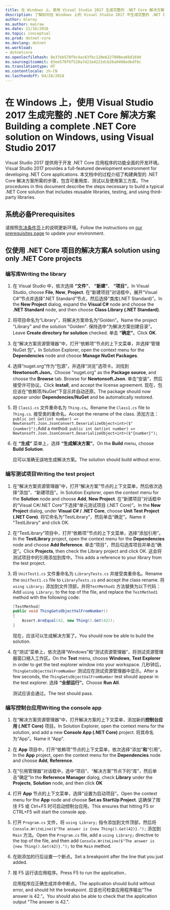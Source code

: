 ```yaml
---
title: 在 Windows 上，使用 Visual Studio 2017 生成完整的 .NET Core 解决方案
description: 了解如何在 Windows 上的 Visual Studio 2017 中生成完整的 .NET Core 解决方案。
author: bleroy
ms.author: mairaw
ms.date: 11/16/2016
ms.topic: conceptual
ms.prod: dotnet-core
ms.devlang: dotnet
ms.workload:
- dotnetcore
ms.openlocfilehash: 8e37eb578f9c4ac63fbc120e6227098ea69d169d
ms.sourcegitcommit: 03ee570f6f528a7d23a4221dcb26a9498edbdf8c
ms.translationtype: HT
ms.contentlocale: zh-CN
ms.lasthandoff: 04/28/2018
---
```

# <a name="building-a-complete-net-core-solution-on-windows-using-visual-studio-2017"></a><span data-ttu-id="4afa9-103">在 Windows 上，使用 Visual Studio 2017 生成完整的 .NET Core 解决方案</span><span class="sxs-lookup"><span data-stu-id="4afa9-103">Building a complete .NET Core solution on Windows, using Visual Studio 2017</span></span>

<span data-ttu-id="4afa9-104">Visual Studio 2017 提供用于开发 .NET Core 应用程序的功能全面的开发环境。</span><span class="sxs-lookup"><span data-stu-id="4afa9-104">Visual Studio 2017 provides a full-featured development environment for developing .NET Core applications.</span></span> <span data-ttu-id="4afa9-105">本文档中的过程介绍了构建典型的 .NET Core 解决方案所需的步骤，包含可重用库、测试以及使用第三方库。</span><span class="sxs-lookup"><span data-stu-id="4afa9-105">The procedures in this document describe the steps necessary to build a typical .NET Core solution that includes reusable libraries, testing, and using third-party libraries.</span></span> 

## <a name="prerequisites"></a><span data-ttu-id="4afa9-106">系统必备</span><span class="sxs-lookup"><span data-stu-id="4afa9-106">Prerequisites</span></span>

<span data-ttu-id="4afa9-107">请按照[先决条件页](../windows-prerequisites.md)上的说明更新环境。</span><span class="sxs-lookup"><span data-stu-id="4afa9-107">Follow the instructions on [our prerequisites page](../windows-prerequisites.md) to update your environment.</span></span>

## <a name="a-solution-using-only-net-core-projects"></a><span data-ttu-id="4afa9-108">仅使用 .NET Core 项目的解决方案</span><span class="sxs-lookup"><span data-stu-id="4afa9-108">A solution using only .NET Core projects</span></span>

### <a name="writing-the-library"></a><span data-ttu-id="4afa9-109">编写库</span><span class="sxs-lookup"><span data-stu-id="4afa9-109">Writing the library</span></span>

1. <span data-ttu-id="4afa9-110">在 Visual Studio 中，依次选择 **“文件”**、 **“新建”**、 **“项目”**。</span><span class="sxs-lookup"><span data-stu-id="4afa9-110">In Visual Studio, choose **File**, **New**, **Project**.</span></span> <span data-ttu-id="4afa9-111">在“新建项目”对话框中，展开“Visual C#”节点并选择“.NET Standard”节点，然后选择“类库(.NET Standard)”。</span><span class="sxs-lookup"><span data-stu-id="4afa9-111">In the **New Project** dialog, expand the **Visual C#** node and choose the **.NET Standard** node, and then choose **Class Library (.NET Standard)**.</span></span> 

2. <span data-ttu-id="4afa9-112">将项目命名为“Library”，将解决方案命名为“Golden”。</span><span class="sxs-lookup"><span data-stu-id="4afa9-112">Name the project "Library" and the solution "Golden".</span></span> <span data-ttu-id="4afa9-113">保持选中“为解决方案创建目录”。</span><span class="sxs-lookup"><span data-stu-id="4afa9-113">Leave **Create directory for solution** checked.</span></span> <span data-ttu-id="4afa9-114">单击 **“确定”**。</span><span class="sxs-lookup"><span data-stu-id="4afa9-114">Click **OK**.</span></span>

3. <span data-ttu-id="4afa9-115">在“解决方案资源管理器”中，打开“依赖项”节点的上下文菜单，并选择“管理 NuGet 包”。</span><span class="sxs-lookup"><span data-stu-id="4afa9-115">In Solution Explorer, open the context menu for the **Dependencies** node and choose **Manage NuGet Packages**.</span></span>

4. <span data-ttu-id="4afa9-116">选择“nuget.org”作为“包源”，并选择“浏览”选项卡。浏找到 **Newtonsoft.Json**。</span><span class="sxs-lookup"><span data-stu-id="4afa9-116">Choose "nuget.org" as the **Package source**, and choose the **Browse** tab. Browse for **Newtonsoft.Json**.</span></span> <span data-ttu-id="4afa9-117">单击“安装”，然后接受许可协议。</span><span class="sxs-lookup"><span data-stu-id="4afa9-117">Click **Install**, and accept the license agreement.</span></span> <span data-ttu-id="4afa9-118">现在，包应该在“依赖项/NuGet”下显示并自动还原。</span><span class="sxs-lookup"><span data-stu-id="4afa9-118">The package should now appear under **Dependencies/NuGet** and be automatically restored.</span></span>

5. <span data-ttu-id="4afa9-119">将 `Class1.cs` 文件重命名为 `Thing.cs`。</span><span class="sxs-lookup"><span data-stu-id="4afa9-119">Rename the `Class1.cs` file to `Thing.cs`.</span></span> <span data-ttu-id="4afa9-120">接受类的重命名。</span><span class="sxs-lookup"><span data-stu-id="4afa9-120">Accept the rename of the class.</span></span> <span data-ttu-id="4afa9-121">添加方法：`public int Get(int number) => Newtonsoft.Json.JsonConvert.DeserializeObject<int>($"{number}");`</span><span class="sxs-lookup"><span data-stu-id="4afa9-121">Add a method: `public int Get(int number) => Newtonsoft.Json.JsonConvert.DeserializeObject<int>($"{number}");`</span></span>

7. <span data-ttu-id="4afa9-122">在 **“生成”** 菜单上，选择 **“生成解决方案”**。</span><span class="sxs-lookup"><span data-stu-id="4afa9-122">On the **Build** menu, choose **Build Solution**.</span></span>

   <span data-ttu-id="4afa9-123">应可以准确无误地生成解决方案。</span><span class="sxs-lookup"><span data-stu-id="4afa9-123">The solution should build without error.</span></span>

### <a name="writing-the-test-project"></a><span data-ttu-id="4afa9-124">编写测试项目</span><span class="sxs-lookup"><span data-stu-id="4afa9-124">Writing the test project</span></span>

1. <span data-ttu-id="4afa9-125">在“解决方案资源管理器”中，打开“解决方案”节点的上下文菜单，然后依次选择“添加”、“新建项目”。</span><span class="sxs-lookup"><span data-stu-id="4afa9-125">In Solution Explorer, open the context menu for the **Solution** node and choose **Add**, **New Project**.</span></span> <span data-ttu-id="4afa9-126">在“新建项目”对话框中的“Visual C#/.NET Core”下选择“单元测试项目 (.NET Core)”。</span><span class="sxs-lookup"><span data-stu-id="4afa9-126">In the **New Project** dialog, under **Visual C# / .NET Core**, choose **Unit Test Project (.NET Core)**.</span></span> <span data-ttu-id="4afa9-127">将它命名为“TestLibrary”，然后单击“确定”。</span><span class="sxs-lookup"><span data-stu-id="4afa9-127">Name it "TestLibrary" and click OK.</span></span> 

2. <span data-ttu-id="4afa9-128">在“TestLibrary”项目中，打开“依赖项”节点的上下文菜单，选择“添加引用”。</span><span class="sxs-lookup"><span data-stu-id="4afa9-128">In the **TestLibrary** project, open the context menu for the **Dependencies** node and choose **Add Reference**.</span></span> <span data-ttu-id="4afa9-129">单击“项目”，然后勾选库项目并单击“确定”。</span><span class="sxs-lookup"><span data-stu-id="4afa9-129">Click **Projects**, then check the Library project and click OK.</span></span> <span data-ttu-id="4afa9-130">这会将测试项目中的引用添加到库中。</span><span class="sxs-lookup"><span data-stu-id="4afa9-130">This adds a reference to your library from the test project.</span></span>

3. <span data-ttu-id="4afa9-131">将 `UnitTest1.cs` 文件重命名为 `LibraryTests.cs` 并接受类重命名。</span><span class="sxs-lookup"><span data-stu-id="4afa9-131">Rename the `UnitTest1.cs` file to `LibraryTests.cs` and accept the class rename.</span></span> <span data-ttu-id="4afa9-132">将 `using Library;` 添加到文件顶部，并将`TestMethod1` 方法替换为以下代码：</span><span class="sxs-lookup"><span data-stu-id="4afa9-132">Add `using Library;` to the top of the file, and replace the `TestMethod1` method with the following code:</span></span>
    ```csharp
    [TestMethod]
    public void ThingGetsObjectValFromNumber()
    {
        Assert.AreEqual(42, new Thing().Get(42));
    }
    ```

   <span data-ttu-id="4afa9-133">现在，应该可以生成解决方案了。</span><span class="sxs-lookup"><span data-stu-id="4afa9-133">You should now be able to build the solution.</span></span> 
   
4. <span data-ttu-id="4afa9-134">在“测试”菜单上，依次选择“Windows”和“测试资源管理器”，将测试资源管理器窗口植入工作区。</span><span class="sxs-lookup"><span data-stu-id="4afa9-134">On the **Test** menu, choose **Windows**, **Test Explorer** in order to get the test explorer window into your workspace.</span></span> <span data-ttu-id="4afa9-135">几秒钟后，`ThingGetsObjectValFromNumber` 测试应在测试资源管理器中显示。</span><span class="sxs-lookup"><span data-stu-id="4afa9-135">After a few seconds, the `ThingGetsObjectValFromNumber` test should appear in the test explorer.</span></span> <span data-ttu-id="4afa9-136">选择 **“全部运行”**。</span><span class="sxs-lookup"><span data-stu-id="4afa9-136">Choose **Run All**.</span></span>
   
   <span data-ttu-id="4afa9-137">测试应该会通过。</span><span class="sxs-lookup"><span data-stu-id="4afa9-137">The test should pass.</span></span>

### <a name="writing-the-console-app"></a><span data-ttu-id="4afa9-138">编写控制台应用</span><span class="sxs-lookup"><span data-stu-id="4afa9-138">Writing the console app</span></span>

1. <span data-ttu-id="4afa9-139">在“解决方案资源管理器”中，打开解决方案的上下文菜单，添加新的**控制台应用 (.NET Core)** 项目。</span><span class="sxs-lookup"><span data-stu-id="4afa9-139">In Solution Explorer, open the context menu for the solution, and add a new **Console App (.NET Core)** project.</span></span> <span data-ttu-id="4afa9-140">将其命名为“App”。</span><span class="sxs-lookup"><span data-stu-id="4afa9-140">Name it "App".</span></span>

2. <span data-ttu-id="4afa9-141">在 **App** 项目中，打开“依赖项”节点的上下文菜单，依次选择“添加”**和**“引用”。</span><span class="sxs-lookup"><span data-stu-id="4afa9-141">In the **App** project, open the context menu for the **Dependencies** node and choose **Add**,  **Reference**.</span></span> 

3. <span data-ttu-id="4afa9-142">在“引用管理器”对话框中，选中“项目”、“解决方案”节点下的“库”，然后单击“确定”</span><span class="sxs-lookup"><span data-stu-id="4afa9-142">In the **Reference Manager** dialog, check **Library** under the **Projects**, **Solution** node, and then click **OK**</span></span>

6. <span data-ttu-id="4afa9-143">打开 **App** 节点的上下文菜单，选择“设置为启动项目”。</span><span class="sxs-lookup"><span data-stu-id="4afa9-143">Open the context menu for the **App** node and choose **Set as StartUp Project**.</span></span> <span data-ttu-id="4afa9-144">这确保了按住 F5 或 Ctrl+F5 时可启动控制台应用。</span><span class="sxs-lookup"><span data-stu-id="4afa9-144">This ensures that hitting F5 or CTRL+F5 will start the console app.</span></span>

7. <span data-ttu-id="4afa9-145">打开 `Program.cs` 文件，将 `using Library;` 指令添加到文件顶部，然后将 `Console.WriteLine($"The answer is {new Thing().Get(42)}.");` 添加到 `Main` 方法。</span><span class="sxs-lookup"><span data-stu-id="4afa9-145">Open the `Program.cs` file, add a `using Library;` directive to the top of the file, and then add `Console.WriteLine($"The answer is {new Thing().Get(42)}.");` to the `Main` method.</span></span>

8. <span data-ttu-id="4afa9-146">在刚添加的行后设置一个断点。</span><span class="sxs-lookup"><span data-stu-id="4afa9-146">Set a breakpoint after the line that you just added.</span></span>

9. <span data-ttu-id="4afa9-147">按 F5 运行该应用程序。</span><span class="sxs-lookup"><span data-stu-id="4afa9-147">Press F5 to run the application..</span></span>

   <span data-ttu-id="4afa9-148">应用程序应正确生成并命中断点。</span><span class="sxs-lookup"><span data-stu-id="4afa9-148">The application should build without error, and should hit the breakpoint.</span></span> <span data-ttu-id="4afa9-149">应该也可检查应用程序输出“The answer is 42.”。</span><span class="sxs-lookup"><span data-stu-id="4afa9-149">You should also be able to check that the application output "The answer is 42.".</span></span>
